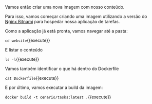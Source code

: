 Vamos então criar uma nova imagem com nosso conteúdo.

Para isso, vamos começar criando uma imagem utilizando a versão do [Nginx Bitnami](https://hub.docker.com/r/bitnami/nginx/) para hospedar nossa aplicação de tarefas.

Como a aplicação já está pronta, vamos navegar até a pasta:

`cd website`{{execute}}

E listar o conteúdo

`ls -l`{{execute}}

Vamos também identificar o que há dentro do Dockerfile

`cat Dockerfile`{{execute}}

E por último, vamos executar a build da imagem:

`docker build -t cenario/tasks:latest .`{{execute}}